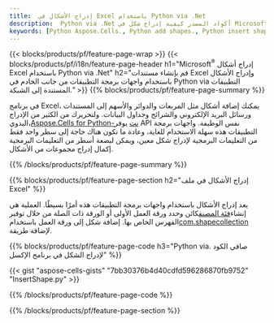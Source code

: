 ```yaml
---
title:  إدراج الأشكال في Excel باستخدام Python via .Net
description:  Python via .Net أكواد المصدر كيفية إدراج شكل في Microsoft ملفات Excel باستخدام Python via .Net Library.
keywords: [Python Aspose.Cells., Python add shapes., Python insert shapes., Python create shapes]
---
```

{{< blocks/products/pf/feature-page-wrap >}}
{{< blocks/products/pf/i18n/feature-page-header h1="Microsoft<sup>&reg;</sup> إدراج أشكال Excel باستخدام Python via .Net" h2="قم بإنشاء مستندات Excel وإدراج الأشكال باستخدام واجهات برمجة التطبيقات من جانب الخادم في Python via التطبيقات المستندة إلى الشبكة." >}}
{{% blocks/products/pf/feature-page-summary %}}

 في برنامج Excel، يمكنك إضافة أشكال مثل المربعات والدوائر والأسهم إلى المستندات ورسائل البريد الإلكتروني والشرائح وجداول البيانات. ولتحريرك من الكثير من الإدراج اليدوي،[Aspose.Cells for Python-نت](https://releases.aspose.com/cells/python-net) يوفر API نفس الوظيفة. واجهات برمجة التطبيقات هذه سهلة الاستخدام للغاية، وعادة ما تكون هناك حاجة إلى سطر واحد فقط من التعليمات البرمجية لإدراج شكل معين، ويمكن لبضعة أسطر من التعليمات البرمجية إكمال إدراج مجموعات من الأشكال.

{{% /blocks/products/pf/feature-page-summary %}}

{{% blocks/products/pf/feature-page-section h2="إدراج الأشكال في ملف Excel" %}}

 يعد إدراج الأشكال باستخدام واجهات برمجة التطبيقات هذه أمرًا بسيطًا. العملية هي إنشاء[فئة المصنف](https://reference.aspose.com/cells/python-net/aspose.cells/workbook/)كائن وحدد ورقة العمل الأولى أو الورقة ذات الصلة من خلال توفير الفهرس الخاص بها. إضافة شكل إلى ورقة العمل باستخدام[com.shapecollection](https://reference.aspose.com/cells/python-net/aspose.cells.drawing/shapecollection/) لإضافة طريقة.

{{% blocks/products/pf/feature-page-code h3="Python via. صافي الكود لإدراج الشكل في برنامج الإكسل" %}}

{{< gist "aspose-cells-gists" "7bb30376b4d40cdfd596286870fb9752" "InsertShape.py" >}}

{{% /blocks/products/pf/feature-page-code %}}

{{% /blocks/products/pf/feature-page-section %}}
